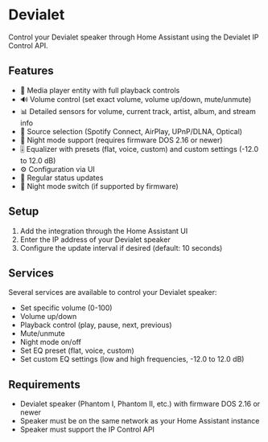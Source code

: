 # Devialet

Control your Devialet speaker through Home Assistant using the Devialet IP Control API.

## Features

- 🎵 Media player entity with full playback controls
- 🔊 Volume control (set exact volume, volume up/down, mute/unmute)
- 📊 Detailed sensors for volume, current track, artist, album, and stream info
- 🎯 Source selection (Spotify Connect, AirPlay, UPnP/DLNA, Optical)
- 🌙 Night mode support (requires firmware DOS 2.16 or newer)
- 🎚️ Equalizer with presets (flat, voice, custom) and custom settings (-12.0 to 12.0 dB)
- ⚙️ Configuration via UI
- 🔄 Regular status updates
- 🔌 Night mode switch (if supported by firmware)

## Setup

1. Add the integration through the Home Assistant UI
2. Enter the IP address of your Devialet speaker
3. Configure the update interval if desired (default: 10 seconds)

## Services

Several services are available to control your Devialet speaker:

- Set specific volume (0-100)
- Volume up/down
- Playback control (play, pause, next, previous)
- Mute/unmute
- Night mode on/off
- Set EQ preset (flat, voice, custom)
- Set custom EQ settings (low and high frequencies, -12.0 to 12.0 dB)

## Requirements

- Devialet speaker (Phantom I, Phantom II, etc.) with firmware DOS 2.16 or newer
- Speaker must be on the same network as your Home Assistant instance
- Speaker must support the IP Control API

